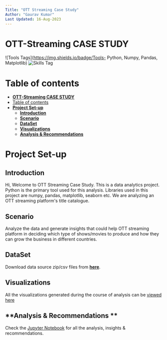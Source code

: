 ```yaml
---
Title: "OTT Streaming Case Study"
Author: "Gaurav Kumar"
Last Updated: 16-Aug-2023
---
```

# **OTT-Streaming CASE STUDY**
![Tools Tags](https://img.shields.io/badge/Tools- Python, Numpy, Pandas, Matplotlib) ![Skills Tag](https://img.shields.io/badge/Tags-Data_Analytics,Data_Visualization-orange)
# Table of contents
- [**OTT-Streaming CASE STUDY**](#ott-streaming-case-study)
- [Table of contents](#table-of-contents)
- [**Project Set-up**](#project-set-up)
  - [**Introduction**](#introduction)
  - [**Scenario**](#scenario)
  - [**DataSet**](#dataset)
  - [**Visualizations**](#visualizations)
  - [**Analysis & Recommendations**](#analysis--recommendations-)

# **Project Set-up**
## **Introduction**
Hi, Welcome to OTT Streaming Case Study. This is a data analytics project. Python is the primary tool used for this analysis. Libraries used in this project are numpy, pandas, matplotlib, seaborn etc. We are analyzing an OTT streaming platform's title catalogue.

## **Scenario**
Analyze the data and generate insights that could help OTT streaming platform in deciding which type of shows/movies to produce and how they can grow the business in different countries.

## **DataSet**
Download data source zip/csv files from [**here**](https://www.kaggle.com/shivamb/netflix-shows).

## **Visualizations**
All the visualizations generated during the course of analysis can be [viewed here](../OTT_Streaming_Case_Study/Visualizations/Visualizations.md)

## **Analysis & Recommendations **
Check the [Jupyter Notebook](./OTT_Streaming_Project.ipynb) for all the analysis, insights & recommendations.
